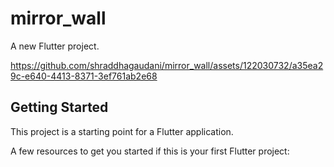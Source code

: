 # mirror_wall

A new Flutter project.




https://github.com/shraddhagaudani/mirror_wall/assets/122030732/a35ea29c-e640-4413-8371-3ef761ab2e68

## Getting Started

This project is a starting point for a Flutter application.

A few resources to get you started if this is your first Flutter project:
